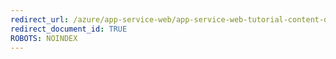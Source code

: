 ```yaml
---
redirect_url: /azure/app-service-web/app-service-web-tutorial-content-delivery-network
redirect_document_id: TRUE 
ROBOTS: NOINDEX
---
```

